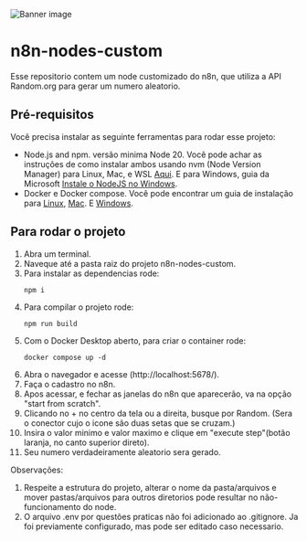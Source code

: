 ![Banner image](https://user-images.githubusercontent.com/10284570/173569848-c624317f-42b1-45a6-ab09-f0ea3c247648.png)

# n8n-nodes-custom

Esse repositorio contem um node customizado do n8n, que utiliza a API Random.org para gerar um numero aleatorio.

## Pré-requisitos

Você precisa instalar as seguinte ferramentas para rodar esse projeto:

* Node.js and npm. versão minima Node 20. Você pode achar as instruções de como instalar ambos usando nvm (Node Version Manager) para Linux, Mac, e WSL [Aqui](https://github.com/nvm-sh/nvm). E para Windows, guia da Microsoft [Instale o NodeJS no Windows](https://docs.microsoft.com/en-us/windows/dev-environment/javascript/nodejs-on-windows).
* Docker e Docker compose. Você pode encontrar um guia de instalação para [Linux](https://docs.docker.com/desktop/setup/install/linux/), [Mac](https://docs.docker.com/desktop/setup/install/mac-install/). E [Windows](https://docs.docker.com/desktop/setup/install/windows-install/).

## Para rodar o projeto

1. Abra um terminal.
2. Naveque até a pasta raiz do projeto n8n-nodes-custom.
3. Para instalar as dependencias rode:
	```
	npm i
	```
4. Para compilar o projeto rode:
	```
	npm run build
	```
5. Com o Docker Desktop aberto, para criar o container rode:
	```
	docker compose up -d
	```
6. Abra o navegador e acesse (http://localhost:5678/).
7. Faça o cadastro no n8n.
8. Apos acessar, e fechar as janelas do n8n que aparecerão, va na opção "start from scratch".
9. Clicando no + no centro da tela ou a direita, busque por Random. (Sera o conector cujo o icone são duas setas que se cruzam.)
10. Insira o valor minimo e valor maximo e clique em "execute step"(botão laranja, no canto superior direto).
11. Seu numero verdadeiramente aleatorio sera gerado.

Observações: 
1. Respeite a estrutura do projeto, alterar o nome da pasta/arquivos e mover pastas/arquivos para outros diretorios pode resultar no não-funcionamento do node.
2. O arquivo .env por questões praticas não foi adicionado ao .gitignore. Ja foi previamente configurado, mas pode ser editado caso necessario.
